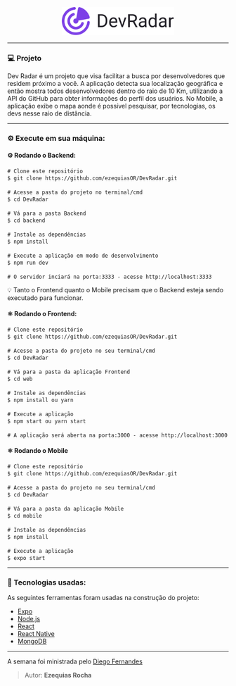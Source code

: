 <p align="center">
  <img src="https://raw.githubusercontent.com/ezequiasOR/DevRadar/30b5aea9a2fb83bc7bafc8219085e34c3e2eec54/mobile/assets/devradar.svg" width="256"/>
</p>


------------


### 💻 Projeto
Dev Radar é um projeto que visa facilitar a busca por desenvolvedores que residem próximo a você. A aplicação detecta sua localização geográfica e então mostra todos desenvolvedores dentro do raio de 10 Km, utilizando a API do GitHub para obter informações do perfil dos usuários. No Mobile, a aplicação exibe o mapa aonde é possível pesquisar, por tecnologias, os devs nesse raio de distância.

------------


### ⚙ Execute em sua máquina:

#### ⚙ Rodando o Backend:

    # Clone este repositório
    $ git clone https://github.com/ezequiasOR/DevRadar.git

    # Acesse a pasta do projeto no terminal/cmd
    $ cd DevRadar

    # Vá para a pasta Backend
    $ cd backend

    # Instale as dependências
    $ npm install

    # Execute a aplicação em modo de desenvolvimento
    $ npm run dev

    # O servidor inciará na porta:3333 - acesse http://localhost:3333 

💡 Tanto o Frontend quanto o Mobile precisam que o Backend esteja sendo executado para funcionar.

#### ⚛️ Rodando o Frontend:

    # Clone este repositório
    $ git clone https://github.com/ezequiasOR/DevRadar.git

    # Acesse a pasta do projeto no seu terminal/cmd
    $ cd DevRadar

    # Vá para a pasta da aplicação Frontend
    $ cd web

    # Instale as dependências
    $ npm install ou yarn

    # Execute a aplicação
    $ npm start ou yarn start

    # A aplicação será aberta na porta:3000 - acesse http://localhost:3000

#### ⚛️ Rodando o Mobile

    # Clone este repositório
    $ git clone https://github.com/ezequiasOR/DevRadar.git

    # Acesse a pasta do projeto no seu terminal/cmd
    $ cd DevRadar

    # Vá para a pasta da aplicação Mobile
    $ cd mobile

    # Instale as dependências
    $ npm install

    # Execute a aplicação
    $ expo start

------------


### 🚀 Tecnologias usadas:

As seguintes ferramentas foram usadas na construção do projeto:

- [Expo](https://expo.io/)
- [Node.js](https://nodejs.org/en/)
- [React](https://pt-br.reactjs.org/)
- [React Native](https://reactnative.dev/)
- [MongoDB](https://docs.mongodb.com/)

------------

A semana foi ministrada pelo [Diego Fernandes](https://github.com/diego3g)

> Autor: **Ezequias Rocha**
